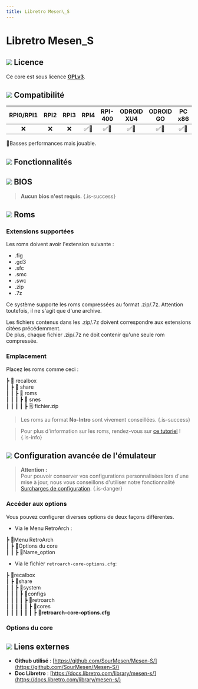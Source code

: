 ```yaml
---
title: Libretro Mesen\_S
---
```


# Libretro Mesen\_S



## ![](/migration-images/emulateurs/consoles-de-salon/super-nintendo-entertainement-system/gerald-g-parchment-background-or-border-5.svg) Licence

Ce core est sous licence [**GPLv3**](https://github.com/SourMesen/Mesen-S/blob/master/README.md).

## ![](/migration-images/emulateurs/consoles-de-salon/super-nintendo-entertainement-system/compatibility.png) Compatibilité

| RPI0/RPI1 | RPI2 | RPI3 | RPI4 | RPI-400 | ODROID XU4 | ODROID GO | PC x86 | PC X86\_64 |
| :---: | :---: | :---: | :---: | :---: | :---: | :---: | :---: | :---: |
| ❌ | ❌ | ❌ | ✅🐌 | ✅🐌 | ✅🐌 | ✅🐌 | ✅🐌 | ✅ |

🐌Basses performances mais jouable.

## ![](/migration-images/emulateurs/consoles-de-salon/super-nintendo-entertainement-system/cogwheel-145804_640.png) Fonctionnalités



## ![](/migration-images/emulateurs/consoles-de-salon/super-nintendo-entertainement-system/tqfp32.svg) BIOS


>**Aucun bios n'est requis.**
{.is-success}

## ![](/migration-images/emulateurs/consoles-de-salon/super-nintendo-entertainement-system/rom-30098_640.png) Roms

### Extensions supportées

Les roms doivent avoir l'extension suivante :

* .fig
* .gd3
* .sfc
* .smc
* .swc
* .zip
* .7z

Ce système supporte les roms compressées au format .zip/.7z. Attention toutefois, il ne s'agit que d'une archive.

Les fichiers contenus dans les .zip/.7z doivent correspondre aux extensions citées précédemment.  
De plus, chaque fichier .zip/.7z ne doit contenir qu'une seule rom compressée.

### Emplacement

Placez les roms comme ceci :

┣ 📁 recalbox  
┃ ┣ 📁 share  
┃ ┃ ┣ 📁 roms  
┃ ┃ ┃ ┣ 📁 snes  
┃ ┃ ┃ ┃ ┣ 🗒 fichier.zip  


>Les roms au format **No-Intro** sont vivement conseillées.
{.is-success}


>Pour plus d'information sur les roms, rendez-vous sur [ce tutoriel](/fr/tutoriels/jeux/generalite/les-roms-et-les-isos) !
{.is-info}

## ![](/migration-images/emulateurs/consoles-de-salon/super-nintendo-entertainement-system/hammer-28636_640.png) Configuration avancée de l'émulateur


>**Attention :**  
>Pour pouvoir conserver vos configurations personnalisées lors d'une mise à jour, nous vous conseillons d'utiliser notre fonctionnalité [Surcharges de configuration](/fr/usage-avance/surcharge-de-configuration).
{.is-danger}

### Accéder aux options

Vous pouvez configurer diverses options de deux façons différentes.

* Via le Menu RetroArch :

┣ 📁Menu RetroArch  
┃ ┣ 📁Options du core  
┃ ┃ ┣ 🧩Name\_option  

* Via le fichier `retroarch-core-options.cfg`:

┣ 📁recalbox  
┃ ┣ 📁share  
┃ ┃ ┣ 📁system  
┃ ┃ ┃ ┣ 📁configs  
┃ ┃ ┃ ┃ ┣ 📁retroarch  
┃ ┃ ┃ ┃ ┃ ┣ 📁cores  
┃ ┃ ┃ ┃ ┃ ┃ ┣ 🧩**retroarch-core-options.cfg**  

### Options du core

## ![](/migration-images/emulateurs/consoles-de-salon/super-nintendo-entertainement-system/kisspng-web-development-world-wide-web-computer-icons-webs-world-wide-web-icon-png-5ab05c24477216.4540070115215073642927.png) Liens externes

* **Github utilisé** : [https://github.com/SourMesen/Mesen-S/](https://github.com/SourMesen/Mesen-S/)
* **Doc Libretro** : [https://docs.libretro.com/library/mesen-s/](https://docs.libretro.com/library/mesen-s/)

